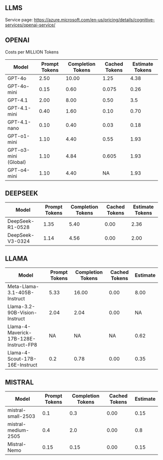 ## LLMS

Service page: https://azure.microsoft.com/en-us/pricing/details/cognitive-services/openai-service/

## OPENAI

Costs per MILLION Tokens

|Model                  |Prompt Tokens |Completion Tokens   |Cached Tokens      | Estimate Tokens       |
|-----------------------|--------------|--------------------|-------------------|-----------------------|
|GPT-4o                 |2.50          |10.00               |1.25               |4.38                   |
|GPT-4o-mini            |0.15          |0.60                |0.075              |0.26                   |
|GPT-4.1                |2.00          |8.00                |0.50               |3.5                    |
|GPT-4.1-mini           |0.40          |1.60                |0.10               |0.70                   |
|GPT-4.1-nano           |0.10          |0.40                |0.03               |0.18                   |
|GPT-o1-mini            |1.10          |4.40                |0.55               |1.93                   |
|GPT-o3-mini (Global)   |1.10          |4.84                |0.605              |1.93                   |
|GPT-o4-mini            |1.10          |4.40                |NA                 |1.93                   |


## DEEPSEEK

|Model                  |Prompt Tokens |Completion Tokens   |Cached Tokens      | Estimate Tokens       |
|-----------------------|--------------|--------------------|-------------------|-----------------------|
|DeepSeek-R1-0528       |1.35          |5.40                |0.00               |2.36                   |
|DeepSeek-V3-0324       |1.14          |4.56                |0.00               |2.00                   |

## LLAMA

|Model                                      |Prompt Tokens |Completion Tokens   |Cached Tokens      |Estimate               |
|-------------------------------------------|--------------|--------------------|-------------------|-----------------------|
|Meta-Llama-3.1-405B-Instruct               |5.33          |16.00               |0.00               |8.00                   |
|Llama-3.2-90B-Vision-Instruct              |2.04          |2.04                |0.00               |NA                     |
|Llama-4-Maverick-17B-128E-Instruct-FP8     |NA            |NA                  |NA                 |0.62                   |
|Llama-4-Scout-17B-16E-Instruct             |0.2           |0.78                |0.00               |0.35                   |


## MISTRAL

|Model                                      |Prompt Tokens |Completion Tokens   |Cached Tokens      |Estimate               |
|-------------------------------------------|--------------|--------------------|-------------------|-----------------------|
|mistral-small-2503                         |0.1           |0.3                 |0.00               |0.15                   |
|mistral-medium-2505                        |0.4           |2.0                 |0.00               |0.8                    |
|Mistral-Nemo                               |0.15          |0.15                |0.00               |0.15                   |



